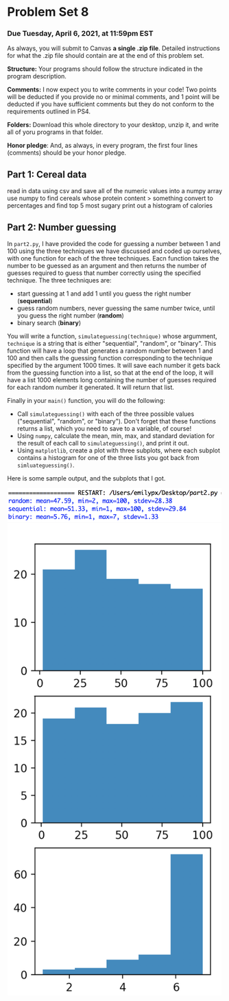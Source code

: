 # Problem Set 8

### Due Tuesday, April 6, 2021, at 11:59pm EST

As always, you will submit to Canvas **a single .zip file**. Detailed instructions for what the .zip file should contain are at the end of this problem set. 

**Structure:** Your programs should follow the structure indicated in the program description.

**Comments:** I now expect you to write comments in your code! Two points will be deducted if you provide no or minimal comments, and 1 point will be deducted if you have sufficient comments but they do not conform to the requirements outlined in PS4.

**Folders:** Download this whole directory to your desktop, unzip it, and write all of yoru programs in that folder.

**Honor pledge**: And, as always, in every program, the first four lines (comments) should be your honor pledge.

## Part 1: Cereal data
read in data using csv and save all of the numeric values into a numpy array
use numpy to find cereals whose protein content > something
convert to percentages and find top 5 most sugary
print out a histogram of calories


## Part 2: Number guessing
In `part2.py`, I have provided the code for guessing a number between 1 and 100 using the three techniques we have discussed and coded up ourselves, with one function for each of the three techniques. Eacn function takes the number to be guessed as an argument and then returns the number of guesses required to guess that number correctly using the specified technique. The three techniques are:

* start guessing at 1 and add 1 until you guess the right number (**sequential**)
* guess random numbers, never guessing the same number twice, until you guess the right number (**random**)
* binary search (**binary**)

You will write a function, `simulateguessing(technique)` whose argumment, `technique` is a string that is either "sequential", "random", or "binary". This function will have a loop that generates a random number between 1 and 100 and then calls the guessing function corresponding to the technique specified by the argument 1000 times. It will save each number it gets back from the guessing function into a list, so that at the end of the loop, it will have a list 1000 elements long containing the number of guesses required for each random number it generated. It will return that list.

Finally in your `main()` function, you will do the following:

* Call `simulateguessing()` with each of the three possible values ("sequential", "random", or "binary"). Don't forget that these functions returns a list, which you need to save to a variable, of course!
* Using `numpy`, calculate the mean, min, max, and standard deviation for the result of each call to `simulateguessing()`, and print it out.
* Using `matplotlib`, create a plot with three subplots, where each subplot contains a histogram for one of the three lists you got back from `simluateguessing()`. 

Here is some sample output, and the subplots that I got.

<img src="output.png" width=500>
<img src="plots.png" width=500>
